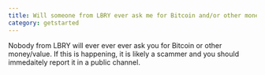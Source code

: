 ```yaml
---
title: Will someone from LBRY ever ask me for Bitcoin and/or other money?
category: getstarted
---
```


Nobody from LBRY will ever ever ever ask you for Bitcoin or other money/value.  If this is happening,
it is likely a scammer and you should immedaitely report it in a public channel.
